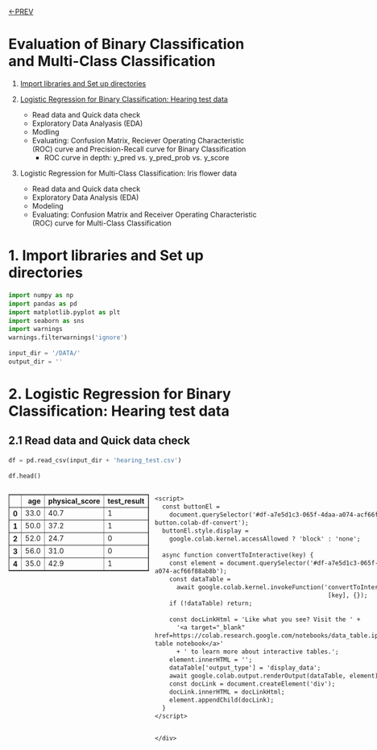 [<-PREV](../project.md)

# Evaluation of Binary Classification and Multi-Class Classification

1. [Import libraries and Set up directories](#1.-import-libraries-and-set-up-directories)
2. [Logistic Regression for Binary Classification: Hearing test data](#2.-logistic-regression-for-binary-classification:-hearing-test-data)
    *   Read data and Quick data check
    *   Exploratory Data Analyasis (EDA)
    *   Modling
    *   Evaluating: Confusion Matrix, Reciever Operating Characteristic (ROC) curve and Precision-Recall curve for Binary Classification
        -  ROC curve in depth: y_pred vs. y_pred_prob vs. y_score

3. Logistic Regression for Multi-Class Classification: Iris flower data
    *   Read data and Quick data check
    *   Exploratory Data Analysis (EDA)
    *   Modeling
    *   Evaluating: Confusion Matrix and Receiver Operating Characteristic (ROC) curve for Multi-Class Classification



# 1. Import libraries and Set up directories


```python
import numpy as np
import pandas as pd
import matplotlib.pyplot as plt
import seaborn as sns
import warnings
warnings.filterwarnings('ignore')
```


```python
input_dir = '/DATA/'
output_dir = ''
```

# 2. Logistic Regression for Binary Classification: Hearing test data

## 2.1 Read data and Quick data check


```python
df = pd.read_csv(input_dir + 'hearing_test.csv')
```


```python
df.head()
```





  <div id="df-a7e5d1c3-065f-4daa-a074-acf66f88ab8b" class="colab-df-container">
    <div>
<style scoped>
    .dataframe tbody tr th:only-of-type {
        vertical-align: middle;
    }

    .dataframe tbody tr th {
        vertical-align: top;
    }

    .dataframe thead th {
        text-align: right;
    }
</style>
<table border="1" class="dataframe">
  <thead>
    <tr style="text-align: right;">
      <th></th>
      <th>age</th>
      <th>physical_score</th>
      <th>test_result</th>
    </tr>
  </thead>
  <tbody>
    <tr>
      <th>0</th>
      <td>33.0</td>
      <td>40.7</td>
      <td>1</td>
    </tr>
    <tr>
      <th>1</th>
      <td>50.0</td>
      <td>37.2</td>
      <td>1</td>
    </tr>
    <tr>
      <th>2</th>
      <td>52.0</td>
      <td>24.7</td>
      <td>0</td>
    </tr>
    <tr>
      <th>3</th>
      <td>56.0</td>
      <td>31.0</td>
      <td>0</td>
    </tr>
    <tr>
      <th>4</th>
      <td>35.0</td>
      <td>42.9</td>
      <td>1</td>
    </tr>
  </tbody>
</table>
</div>
    <div class="colab-df-buttons">

  <div class="colab-df-container">
    <button class="colab-df-convert" onclick="convertToInteractive('df-a7e5d1c3-065f-4daa-a074-acf66f88ab8b')"
            title="Convert this dataframe to an interactive table."
            style="display:none;">

  <svg xmlns="http://www.w3.org/2000/svg" height="24px" viewBox="0 -960 960 960">
    <path d="M120-120v-720h720v720H120Zm60-500h600v-160H180v160Zm220 220h160v-160H400v160Zm0 220h160v-160H400v160ZM180-400h160v-160H180v160Zm440 0h160v-160H620v160ZM180-180h160v-160H180v160Zm440 0h160v-160H620v160Z"/>
  </svg>
    </button>

  <style>
    .colab-df-container {
      display:flex;
      gap: 12px;
    }

    .colab-df-convert {
      background-color: #E8F0FE;
      border: none;
      border-radius: 50%;
      cursor: pointer;
      display: none;
      fill: #1967D2;
      height: 32px;
      padding: 0 0 0 0;
      width: 32px;
    }

    .colab-df-convert:hover {
      background-color: #E2EBFA;
      box-shadow: 0px 1px 2px rgba(60, 64, 67, 0.3), 0px 1px 3px 1px rgba(60, 64, 67, 0.15);
      fill: #174EA6;
    }

    .colab-df-buttons div {
      margin-bottom: 4px;
    }

    [theme=dark] .colab-df-convert {
      background-color: #3B4455;
      fill: #D2E3FC;
    }

    [theme=dark] .colab-df-convert:hover {
      background-color: #434B5C;
      box-shadow: 0px 1px 3px 1px rgba(0, 0, 0, 0.15);
      filter: drop-shadow(0px 1px 2px rgba(0, 0, 0, 0.3));
      fill: #FFFFFF;
    }
  </style>

    <script>
      const buttonEl =
        document.querySelector('#df-a7e5d1c3-065f-4daa-a074-acf66f88ab8b button.colab-df-convert');
      buttonEl.style.display =
        google.colab.kernel.accessAllowed ? 'block' : 'none';

      async function convertToInteractive(key) {
        const element = document.querySelector('#df-a7e5d1c3-065f-4daa-a074-acf66f88ab8b');
        const dataTable =
          await google.colab.kernel.invokeFunction('convertToInteractive',
                                                    [key], {});
        if (!dataTable) return;

        const docLinkHtml = 'Like what you see? Visit the ' +
          '<a target="_blank" href=https://colab.research.google.com/notebooks/data_table.ipynb>data table notebook</a>'
          + ' to learn more about interactive tables.';
        element.innerHTML = '';
        dataTable['output_type'] = 'display_data';
        await google.colab.output.renderOutput(dataTable, element);
        const docLink = document.createElement('div');
        docLink.innerHTML = docLinkHtml;
        element.appendChild(docLink);
      }
    </script>
  </div>


<div id="df-c57d815e-1f4b-421e-bc64-0f11a40544dd">
  <button class="colab-df-quickchart" onclick="quickchart('df-c57d815e-1f4b-421e-bc64-0f11a40544dd')"
            title="Suggest charts"
            style="display:none;">

<svg xmlns="http://www.w3.org/2000/svg" height="24px"viewBox="0 0 24 24"
     width="24px">
    <g>
        <path d="M19 3H5c-1.1 0-2 .9-2 2v14c0 1.1.9 2 2 2h14c1.1 0 2-.9 2-2V5c0-1.1-.9-2-2-2zM9 17H7v-7h2v7zm4 0h-2V7h2v10zm4 0h-2v-4h2v4z"/>
    </g>
</svg>
  </button>

<style>
  .colab-df-quickchart {
      --bg-color: #E8F0FE;
      --fill-color: #1967D2;
      --hover-bg-color: #E2EBFA;
      --hover-fill-color: #174EA6;
      --disabled-fill-color: #AAA;
      --disabled-bg-color: #DDD;
  }

  [theme=dark] .colab-df-quickchart {
      --bg-color: #3B4455;
      --fill-color: #D2E3FC;
      --hover-bg-color: #434B5C;
      --hover-fill-color: #FFFFFF;
      --disabled-bg-color: #3B4455;
      --disabled-fill-color: #666;
  }

  .colab-df-quickchart {
    background-color: var(--bg-color);
    border: none;
    border-radius: 50%;
    cursor: pointer;
    display: none;
    fill: var(--fill-color);
    height: 32px;
    padding: 0;
    width: 32px;
  }

  .colab-df-quickchart:hover {
    background-color: var(--hover-bg-color);
    box-shadow: 0 1px 2px rgba(60, 64, 67, 0.3), 0 1px 3px 1px rgba(60, 64, 67, 0.15);
    fill: var(--button-hover-fill-color);
  }

  .colab-df-quickchart-complete:disabled,
  .colab-df-quickchart-complete:disabled:hover {
    background-color: var(--disabled-bg-color);
    fill: var(--disabled-fill-color);
    box-shadow: none;
  }

  .colab-df-spinner {
    border: 2px solid var(--fill-color);
    border-color: transparent;
    border-bottom-color: var(--fill-color);
    animation:
      spin 1s steps(1) infinite;
  }

  @keyframes spin {
    0% {
      border-color: transparent;
      border-bottom-color: var(--fill-color);
      border-left-color: var(--fill-color);
    }
    20% {
      border-color: transparent;
      border-left-color: var(--fill-color);
      border-top-color: var(--fill-color);
    }
    30% {
      border-color: transparent;
      border-left-color: var(--fill-color);
      border-top-color: var(--fill-color);
      border-right-color: var(--fill-color);
    }
    40% {
      border-color: transparent;
      border-right-color: var(--fill-color);
      border-top-color: var(--fill-color);
    }
    60% {
      border-color: transparent;
      border-right-color: var(--fill-color);
    }
    80% {
      border-color: transparent;
      border-right-color: var(--fill-color);
      border-bottom-color: var(--fill-color);
    }
    90% {
      border-color: transparent;
      border-bottom-color: var(--fill-color);
    }
  }
</style>

  <script>
    async function quickchart(key) {
      const quickchartButtonEl =
        document.querySelector('#' + key + ' button');
      quickchartButtonEl.disabled = true;  // To prevent multiple clicks.
      quickchartButtonEl.classList.add('colab-df-spinner');
      try {
        const charts = await google.colab.kernel.invokeFunction(
            'suggestCharts', [key], {});
      } catch (error) {
        console.error('Error during call to suggestCharts:', error);
      }
      quickchartButtonEl.classList.remove('colab-df-spinner');
      quickchartButtonEl.classList.add('colab-df-quickchart-complete');
    }
    (() => {
      let quickchartButtonEl =
        document.querySelector('#df-c57d815e-1f4b-421e-bc64-0f11a40544dd button');
      quickchartButtonEl.style.display =
        google.colab.kernel.accessAllowed ? 'block' : 'none';
    })();
  </script>
</div>

    </div>
  </div>





```python
df.info()
```

    <class 'pandas.core.frame.DataFrame'>
    RangeIndex: 5000 entries, 0 to 4999
    Data columns (total 3 columns):
     #   Column          Non-Null Count  Dtype  
    ---  ------          --------------  -----  
     0   age             5000 non-null   float64
     1   physical_score  5000 non-null   float64
     2   test_result     5000 non-null   int64  
    dtypes: float64(2), int64(1)
    memory usage: 117.3 KB



```python
df.describe()
```





  <div id="df-8b0a1a41-3c70-48ea-bb32-5d58a006bf11" class="colab-df-container">
    <div>
<style scoped>
    .dataframe tbody tr th:only-of-type {
        vertical-align: middle;
    }

    .dataframe tbody tr th {
        vertical-align: top;
    }

    .dataframe thead th {
        text-align: right;
    }
</style>
<table border="1" class="dataframe">
  <thead>
    <tr style="text-align: right;">
      <th></th>
      <th>age</th>
      <th>physical_score</th>
      <th>test_result</th>
    </tr>
  </thead>
  <tbody>
    <tr>
      <th>count</th>
      <td>5000.000000</td>
      <td>5000.000000</td>
      <td>5000.000000</td>
    </tr>
    <tr>
      <th>mean</th>
      <td>51.609000</td>
      <td>32.760260</td>
      <td>0.600000</td>
    </tr>
    <tr>
      <th>std</th>
      <td>11.287001</td>
      <td>8.169802</td>
      <td>0.489947</td>
    </tr>
    <tr>
      <th>min</th>
      <td>18.000000</td>
      <td>-0.000000</td>
      <td>0.000000</td>
    </tr>
    <tr>
      <th>25%</th>
      <td>43.000000</td>
      <td>26.700000</td>
      <td>0.000000</td>
    </tr>
    <tr>
      <th>50%</th>
      <td>51.000000</td>
      <td>35.300000</td>
      <td>1.000000</td>
    </tr>
    <tr>
      <th>75%</th>
      <td>60.000000</td>
      <td>38.900000</td>
      <td>1.000000</td>
    </tr>
    <tr>
      <th>max</th>
      <td>90.000000</td>
      <td>50.000000</td>
      <td>1.000000</td>
    </tr>
  </tbody>
</table>
</div>
    <div class="colab-df-buttons">

  <div class="colab-df-container">
    <button class="colab-df-convert" onclick="convertToInteractive('df-8b0a1a41-3c70-48ea-bb32-5d58a006bf11')"
            title="Convert this dataframe to an interactive table."
            style="display:none;">

  <svg xmlns="http://www.w3.org/2000/svg" height="24px" viewBox="0 -960 960 960">
    <path d="M120-120v-720h720v720H120Zm60-500h600v-160H180v160Zm220 220h160v-160H400v160Zm0 220h160v-160H400v160ZM180-400h160v-160H180v160Zm440 0h160v-160H620v160ZM180-180h160v-160H180v160Zm440 0h160v-160H620v160Z"/>
  </svg>
    </button>

  <style>
    .colab-df-container {
      display:flex;
      gap: 12px;
    }

    .colab-df-convert {
      background-color: #E8F0FE;
      border: none;
      border-radius: 50%;
      cursor: pointer;
      display: none;
      fill: #1967D2;
      height: 32px;
      padding: 0 0 0 0;
      width: 32px;
    }

    .colab-df-convert:hover {
      background-color: #E2EBFA;
      box-shadow: 0px 1px 2px rgba(60, 64, 67, 0.3), 0px 1px 3px 1px rgba(60, 64, 67, 0.15);
      fill: #174EA6;
    }

    .colab-df-buttons div {
      margin-bottom: 4px;
    }

    [theme=dark] .colab-df-convert {
      background-color: #3B4455;
      fill: #D2E3FC;
    }

    [theme=dark] .colab-df-convert:hover {
      background-color: #434B5C;
      box-shadow: 0px 1px 3px 1px rgba(0, 0, 0, 0.15);
      filter: drop-shadow(0px 1px 2px rgba(0, 0, 0, 0.3));
      fill: #FFFFFF;
    }
  </style>

    <script>
      const buttonEl =
        document.querySelector('#df-8b0a1a41-3c70-48ea-bb32-5d58a006bf11 button.colab-df-convert');
      buttonEl.style.display =
        google.colab.kernel.accessAllowed ? 'block' : 'none';

      async function convertToInteractive(key) {
        const element = document.querySelector('#df-8b0a1a41-3c70-48ea-bb32-5d58a006bf11');
        const dataTable =
          await google.colab.kernel.invokeFunction('convertToInteractive',
                                                    [key], {});
        if (!dataTable) return;

        const docLinkHtml = 'Like what you see? Visit the ' +
          '<a target="_blank" href=https://colab.research.google.com/notebooks/data_table.ipynb>data table notebook</a>'
          + ' to learn more about interactive tables.';
        element.innerHTML = '';
        dataTable['output_type'] = 'display_data';
        await google.colab.output.renderOutput(dataTable, element);
        const docLink = document.createElement('div');
        docLink.innerHTML = docLinkHtml;
        element.appendChild(docLink);
      }
    </script>
  </div>


<div id="df-4dda96fb-e672-42c9-aa2f-c4921f14f0db">
  <button class="colab-df-quickchart" onclick="quickchart('df-4dda96fb-e672-42c9-aa2f-c4921f14f0db')"
            title="Suggest charts"
            style="display:none;">

<svg xmlns="http://www.w3.org/2000/svg" height="24px"viewBox="0 0 24 24"
     width="24px">
    <g>
        <path d="M19 3H5c-1.1 0-2 .9-2 2v14c0 1.1.9 2 2 2h14c1.1 0 2-.9 2-2V5c0-1.1-.9-2-2-2zM9 17H7v-7h2v7zm4 0h-2V7h2v10zm4 0h-2v-4h2v4z"/>
    </g>
</svg>
  </button>

<style>
  .colab-df-quickchart {
      --bg-color: #E8F0FE;
      --fill-color: #1967D2;
      --hover-bg-color: #E2EBFA;
      --hover-fill-color: #174EA6;
      --disabled-fill-color: #AAA;
      --disabled-bg-color: #DDD;
  }

  [theme=dark] .colab-df-quickchart {
      --bg-color: #3B4455;
      --fill-color: #D2E3FC;
      --hover-bg-color: #434B5C;
      --hover-fill-color: #FFFFFF;
      --disabled-bg-color: #3B4455;
      --disabled-fill-color: #666;
  }

  .colab-df-quickchart {
    background-color: var(--bg-color);
    border: none;
    border-radius: 50%;
    cursor: pointer;
    display: none;
    fill: var(--fill-color);
    height: 32px;
    padding: 0;
    width: 32px;
  }

  .colab-df-quickchart:hover {
    background-color: var(--hover-bg-color);
    box-shadow: 0 1px 2px rgba(60, 64, 67, 0.3), 0 1px 3px 1px rgba(60, 64, 67, 0.15);
    fill: var(--button-hover-fill-color);
  }

  .colab-df-quickchart-complete:disabled,
  .colab-df-quickchart-complete:disabled:hover {
    background-color: var(--disabled-bg-color);
    fill: var(--disabled-fill-color);
    box-shadow: none;
  }

  .colab-df-spinner {
    border: 2px solid var(--fill-color);
    border-color: transparent;
    border-bottom-color: var(--fill-color);
    animation:
      spin 1s steps(1) infinite;
  }

  @keyframes spin {
    0% {
      border-color: transparent;
      border-bottom-color: var(--fill-color);
      border-left-color: var(--fill-color);
    }
    20% {
      border-color: transparent;
      border-left-color: var(--fill-color);
      border-top-color: var(--fill-color);
    }
    30% {
      border-color: transparent;
      border-left-color: var(--fill-color);
      border-top-color: var(--fill-color);
      border-right-color: var(--fill-color);
    }
    40% {
      border-color: transparent;
      border-right-color: var(--fill-color);
      border-top-color: var(--fill-color);
    }
    60% {
      border-color: transparent;
      border-right-color: var(--fill-color);
    }
    80% {
      border-color: transparent;
      border-right-color: var(--fill-color);
      border-bottom-color: var(--fill-color);
    }
    90% {
      border-color: transparent;
      border-bottom-color: var(--fill-color);
    }
  }
</style>

  <script>
    async function quickchart(key) {
      const quickchartButtonEl =
        document.querySelector('#' + key + ' button');
      quickchartButtonEl.disabled = true;  // To prevent multiple clicks.
      quickchartButtonEl.classList.add('colab-df-spinner');
      try {
        const charts = await google.colab.kernel.invokeFunction(
            'suggestCharts', [key], {});
      } catch (error) {
        console.error('Error during call to suggestCharts:', error);
      }
      quickchartButtonEl.classList.remove('colab-df-spinner');
      quickchartButtonEl.classList.add('colab-df-quickchart-complete');
    }
    (() => {
      let quickchartButtonEl =
        document.querySelector('#df-4dda96fb-e672-42c9-aa2f-c4921f14f0db button');
      quickchartButtonEl.style.display =
        google.colab.kernel.accessAllowed ? 'block' : 'none';
    })();
  </script>
</div>

    </div>
  </div>




## 2.2 Exploratory Data Analysis (EDA)


```python
df['test_result'].value_counts()
```




<div>
<style scoped>
    .dataframe tbody tr th:only-of-type {
        vertical-align: middle;
    }

    .dataframe tbody tr th {
        vertical-align: top;
    }

    .dataframe thead th {
        text-align: right;
    }
</style>
<table border="1" class="dataframe">
  <thead>
    <tr style="text-align: right;">
      <th></th>
      <th>count</th>
    </tr>
    <tr>
      <th>test_result</th>
      <th></th>
    </tr>
  </thead>
  <tbody>
    <tr>
      <th>1</th>
      <td>3000</td>
    </tr>
    <tr>
      <th>0</th>
      <td>2000</td>
    </tr>
  </tbody>
</table>
</div><br><label><b>dtype:</b> int64</label>




```python
sns.boxplot(data=df, x='test_result', y='age');
```


    
![png](images/output_12_0.png)
    



```python
sns.boxplot(data=df, x='test_result', y='physical_score');
```


    
![png](images/output_13_0.png)
    



```python
sns.scatterplot(data=df, x='age', y='physical_score', hue='test_result');
```


    
![png](images/output_14_0.png)
    



```python
sns.heatmap(df.corr(), annot=True);
```


    
![png](images/output_15_0.png)
    



```python
fig = plt.figure()
ax = fig.add_subplot(111, projection='3d')
ax.scatter(df['age'],df['physical_score'],df['test_result'],c=df['test_result']);
```


    
![png](images/output_16_0.png)
    


## 2.3 Modeling


```python
from sklearn.metrics import ConfusionMatrixDisplay, classification_report, accuracy_score

res = {}

def report_evaluation(model_name, y_test, y_pred):

    fig, axes = plt.subplots(1, 3, figsize=(12, 4))
    ConfusionMatrixDisplay.from_predictions(y_test, y_pred, colorbar=False, ax=axes[0])
    axes[0].set_title('Count')
    ConfusionMatrixDisplay.from_predictions(y_test, y_pred, normalize='true', colorbar=False, ax=axes[1])
    axes[1].set_title('Normalized over the true condition')
    ConfusionMatrixDisplay.from_predictions(y_test, y_pred, normalize='pred', colorbar=False, ax=axes[2]);
    axes[2].set_title('Normalized over the predicted condition')
    print(classification_report(y_test, y_pred))
    plt.tight_layout()

    res[model_name] = {'accuracy': accuracy_score(y_test, y_pred)}

```


```python
from sklearn.metrics import RocCurveDisplay, PrecisionRecallDisplay

def plot_binaryclass_curves(model, X_test, y_pred):

    fig, axes = plt.subplots(1, 2, figsize=(8, 4))
    RocCurveDisplay.from_estimator(model, X_test, y_pred, ax=axes[0]);
    PrecisionRecallDisplay.from_estimator(model, X_test, y_pred, ax=axes[1])
    plt.tight_layout();
```


```python
X = df.drop('test_result', axis=1)
y = df['test_result']
```


```python
from sklearn.model_selection import train_test_split
X_train, X_test, y_train, y_test = train_test_split(X, y, test_size=0.1, random_state=101)

from sklearn.preprocessing import StandardScaler
scaler = StandardScaler()
scaler.fit(X_train)
scaled_X_train = scaler.transform(X_train)
scaled_X_test = scaler.transform(X_test)
```


```python
from sklearn.linear_model import LogisticRegressionCV
model = LogisticRegressionCV(Cs=10, penalty='l2', solver='saga')
model.fit(scaled_X_train,y_train)

y_pred = model.predict(scaled_X_test)
y_pred_prob = model.predict_proba(scaled_X_test)
```


```python
model.coef_
```




    array([[-0.96352689,  3.35445967]])




```python
model.Cs
```




    10




```python
X_train.iloc[0]
```




<div>
<style scoped>
    .dataframe tbody tr th:only-of-type {
        vertical-align: middle;
    }

    .dataframe tbody tr th {
        vertical-align: top;
    }

    .dataframe thead th {
        text-align: right;
    }
</style>
<table border="1" class="dataframe">
  <thead>
    <tr style="text-align: right;">
      <th></th>
      <th>141</th>
    </tr>
  </thead>
  <tbody>
    <tr>
      <th>age</th>
      <td>32.0</td>
    </tr>
    <tr>
      <th>physical_score</th>
      <td>43.0</td>
    </tr>
  </tbody>
</table>
</div><br><label><b>dtype:</b> float64</label>




```python
scaled_X_train[0]
```




    array([-1.75380782,  1.25931551])




```python
y_train.iloc[0]
```




    np.int64(1)




```python
model.predict_proba(scaled_X_train[0].reshape(1, -1))
```




    array([[0.00163818, 0.99836182]])




```python
model.predict(scaled_X_train[0].reshape(1, -1))
```




    array([1])



## 2.4 Evaluating: Confusion Matrix, Receiver Operating Characteristic (ROC) curve and Preceision-Recall curve for Binary Classification


```python
report_evaluation('Logistic Regression', y_test, y_pred)
```

                  precision    recall  f1-score   support
    
               0       0.93      0.89      0.91       193
               1       0.93      0.96      0.95       307
    
        accuracy                           0.93       500
       macro avg       0.93      0.92      0.93       500
    weighted avg       0.93      0.93      0.93       500
    



    
![png](images/output_31_1.png)
    



```python
plot_binaryclass_curves(model, scaled_X_test, y_test)
```


    
![png](images/output_32_0.png)
    


### **ROC curve in depth: y_pred vs. y_pred_prob vs. y_score**
*   y_pred = model.predict(scaled_X_test)
*   y_pred_prob = model.predict_proba(scaled_X_test)
*   y_score = model.decision_function(scaled_X_test)



```python
from sklearn.metrics import roc_curve
fpr, tpr, thresholds = roc_curve(y_test, y_pred)
print("y_pred: ", y_pred)
print("---------------------------------------------------------------------")
print("fpr: ", fpr)
print("tpr: ", tpr)
print("thresholds: ", thresholds)
plt.plot(fpr, tpr)
plt.xlabel('False Positive Rate')
plt.ylabel('True Positive Rate')
plt.title('ROC Curve using y_pred');
```

    y_pred:  [1 1 0 1 0 0 1 1 0 1 1 1 1 0 1 1 0 1 1 0 0 1 0 1 1 0 1 1 0 1 1 1 1 1 1 0 1
     1 0 1 1 1 1 0 0 1 1 1 1 1 1 0 0 0 1 0 1 1 1 1 1 0 1 0 1 1 0 1 1 1 1 1 1 0
     1 1 1 0 0 1 1 1 1 1 0 0 1 0 0 1 1 1 0 1 0 0 0 1 1 1 1 0 0 0 1 0 1 0 0 1 1
     0 0 1 0 0 0 1 1 0 1 0 0 1 1 0 1 0 1 0 1 1 1 1 0 1 1 0 0 0 0 1 0 1 1 1 0 0
     0 0 1 1 0 1 1 1 0 1 0 1 1 0 1 0 1 0 1 1 0 0 1 1 0 1 1 1 1 1 0 1 0 0 1 1 1
     0 1 1 0 1 1 0 0 0 1 1 1 1 0 1 1 0 1 0 1 1 1 0 1 0 1 1 0 1 0 1 1 0 0 0 1 1
     0 1 1 0 0 0 1 0 0 1 0 0 1 1 1 1 1 0 1 1 1 0 0 1 0 1 1 1 0 1 1 0 1 0 1 1 1
     1 1 0 0 1 1 0 1 1 0 0 1 0 1 1 1 1 0 1 1 1 1 1 1 1 0 1 1 0 0 0 0 0 1 1 1 0
     1 0 1 1 1 1 1 1 0 0 1 1 1 1 1 1 0 1 1 1 1 1 0 0 0 1 0 1 1 1 0 1 1 1 0 0 0
     1 0 1 1 1 1 1 0 0 1 1 1 1 1 0 1 1 0 0 1 1 1 0 1 1 0 1 0 1 0 1 1 1 1 0 1 1
     1 0 0 1 1 0 1 1 1 0 1 1 1 1 0 1 1 1 1 0 1 1 1 1 1 1 0 0 1 1 1 0 0 0 1 1 0
     1 0 0 1 1 0 1 1 1 1 1 0 1 1 1 0 1 1 0 0 1 0 0 0 0 1 1 1 1 1 1 0 0 1 0 1 1
     1 1 1 0 1 0 1 0 0 1 1 1 0 0 1 1 0 1 1 1 1 1 1 1 0 1 0 1 1 1 1 1 1 0 1 0 1
     1 0 0 1 0 1 1 0 1 0 0 1 1 1 1 1 0 0 0]
    ---------------------------------------------------------------------
    fpr:  [0.         0.10880829 1.        ]
    tpr:  [0.         0.95765472 1.        ]
    thresholds:  [inf  1.  0.]



    
![png](images/output_34_1.png)
    



```python
fpr, tpr, thresholds = roc_curve(y_test, y_pred_prob[:, 1])
print("y_pred_prob: ", y_pred_prob)
print("---------------------------------------------------------------------")
print("fpr: ", fpr)
print("tpr: ", tpr)
print("thresholds: ", thresholds)
plt.plot(fpr, tpr)
plt.xlabel('False Positive Rate')
plt.ylabel('True Positive Rate')
plt.title('ROC Curve using y_pred_prob');
```

    y_pred_prob:  [[2.47922017e-02 9.75207798e-01]
     [2.85166811e-02 9.71483319e-01]
     [9.87518098e-01 1.24819019e-02]
     [2.15353778e-03 9.97846462e-01]
     [9.72740911e-01 2.72590886e-02]
     [9.87894644e-01 1.21053564e-02]
     [7.61468420e-02 9.23853158e-01]
     [1.79611229e-02 9.82038877e-01]
     [9.96600711e-01 3.39928881e-03]
     [3.50346004e-02 9.64965400e-01]
     [8.63633662e-02 9.13636634e-01]
     [1.04910823e-02 9.89508918e-01]
     [7.56985228e-03 9.92430148e-01]
     [9.25707663e-01 7.42923365e-02]
     [1.36942875e-04 9.99863057e-01]
     [6.68388825e-02 9.33161118e-01]
     [9.88088637e-01 1.19113630e-02]
     [3.05375721e-03 9.96946243e-01]
     [6.42747617e-04 9.99357252e-01]
     [9.96008216e-01 3.99178424e-03]
     [8.76817020e-01 1.23182980e-01]
     [1.34524081e-01 8.65475919e-01]
     [5.48849598e-01 4.51150402e-01]
     [3.66915477e-02 9.63308452e-01]
     [4.07699245e-01 5.92300755e-01]
     [5.36114910e-01 4.63885090e-01]
     [4.05183256e-02 9.59481674e-01]
     [2.08877130e-02 9.79112287e-01]
     [9.07356597e-01 9.26434029e-02]
     [3.37496385e-04 9.99662504e-01]
     [4.75794506e-02 9.52420549e-01]
     [2.38706909e-03 9.97612931e-01]
     [1.90779505e-02 9.80922049e-01]
     [6.74152895e-03 9.93258471e-01]
     [4.57485017e-02 9.54251498e-01]
     [9.66170347e-01 3.38296527e-02]
     [6.79017138e-02 9.32098286e-01]
     [2.95821511e-02 9.70417849e-01]
     [9.86729981e-01 1.32700185e-02]
     [4.80415012e-02 9.51958499e-01]
     [6.69637175e-03 9.93303628e-01]
     [3.90527395e-01 6.09472605e-01]
     [3.73490512e-01 6.26509488e-01]
     [5.74249887e-01 4.25750113e-01]
     [9.99617792e-01 3.82208454e-04]
     [6.57568358e-02 9.34243164e-01]
     [6.72621490e-02 9.32737851e-01]
     [1.74222002e-02 9.82577800e-01]
     [5.81934581e-02 9.41806542e-01]
     [1.41841964e-01 8.58158036e-01]
     [1.84268583e-01 8.15731417e-01]
     [6.12324958e-01 3.87675042e-01]
     [5.71076275e-01 4.28923725e-01]
     [8.64506719e-01 1.35493281e-01]
     [5.18307957e-03 9.94816920e-01]
     [7.90555029e-01 2.09444971e-01]
     [3.99738164e-02 9.60026184e-01]
     [4.54020760e-03 9.95459792e-01]
     [2.13183727e-03 9.97868163e-01]
     [1.92720153e-01 8.07279847e-01]
     [3.07427192e-01 6.92572808e-01]
     [8.05985355e-01 1.94014645e-01]
     [8.13399819e-02 9.18660018e-01]
     [9.97618674e-01 2.38132602e-03]
     [2.47039705e-03 9.97529603e-01]
     [6.01075039e-02 9.39892496e-01]
     [9.95596054e-01 4.40394596e-03]
     [3.63344915e-02 9.63665508e-01]
     [1.35710154e-01 8.64289846e-01]
     [4.57485017e-02 9.54251498e-01]
     [5.51291587e-03 9.94487084e-01]
     [3.10912639e-02 9.68908736e-01]
     [3.48065672e-02 9.65193433e-01]
     [9.85454916e-01 1.45450836e-02]
     [1.16506305e-02 9.88349370e-01]
     [1.66204204e-02 9.83379580e-01]
     [1.73665847e-01 8.26334153e-01]
     [9.95756252e-01 4.24374811e-03]
     [9.61394210e-01 3.86057900e-02]
     [1.71920446e-02 9.82807955e-01]
     [1.52428674e-03 9.98475713e-01]
     [1.33387192e-02 9.86661281e-01]
     [1.18291869e-01 8.81708131e-01]
     [4.62662689e-01 5.37337311e-01]
     [9.83746768e-01 1.62532318e-02]
     [9.85559618e-01 1.44403821e-02]
     [1.75698174e-01 8.24301826e-01]
     [8.13456061e-01 1.86543939e-01]
     [9.90603004e-01 9.39699571e-03]
     [4.28272140e-03 9.95717279e-01]
     [3.78385195e-01 6.21614805e-01]
     [3.21402472e-03 9.96785975e-01]
     [9.99955188e-01 4.48117833e-05]
     [9.56738445e-04 9.99043262e-01]
     [8.37624483e-01 1.62375517e-01]
     [5.87564759e-01 4.12435241e-01]
     [9.56680972e-01 4.33190281e-02]
     [3.86662640e-03 9.96133374e-01]
     [9.25146226e-02 9.07485377e-01]
     [1.09640918e-01 8.90359082e-01]
     [3.28156227e-03 9.96718438e-01]
     [8.92177652e-01 1.07822348e-01]
     [9.97124982e-01 2.87501827e-03]
     [9.73796999e-01 2.62030006e-02]
     [1.88457995e-01 8.11542005e-01]
     [9.51107698e-01 4.88923018e-02]
     [3.95861320e-02 9.60413868e-01]
     [9.99571942e-01 4.28057788e-04]
     [9.94573830e-01 5.42617042e-03]
     [2.16745011e-02 9.78325499e-01]
     [1.52676210e-02 9.84732379e-01]
     [9.99857728e-01 1.42272201e-04]
     [9.73811395e-01 2.61886047e-02]
     [3.54565198e-01 6.45434802e-01]
     [9.43940869e-01 5.60591313e-02]
     [8.38007509e-01 1.61992491e-01]
     [9.98509894e-01 1.49010588e-03]
     [4.48956607e-01 5.51043393e-01]
     [1.57997453e-01 8.42002547e-01]
     [9.85111534e-01 1.48884655e-02]
     [1.60140932e-02 9.83985907e-01]
     [9.99860979e-01 1.39021342e-04]
     [9.97972618e-01 2.02738228e-03]
     [2.84639022e-01 7.15360978e-01]
     [1.83836466e-02 9.81616353e-01]
     [7.32959127e-01 2.67040873e-01]
     [2.45377876e-03 9.97546221e-01]
     [9.96023880e-01 3.97612022e-03]
     [1.54872359e-01 8.45127641e-01]
     [7.55800602e-01 2.44199398e-01]
     [1.21619070e-03 9.98783809e-01]
     [1.91782435e-03 9.98082176e-01]
     [4.81964627e-02 9.51803537e-01]
     [3.05270430e-01 6.94729570e-01]
     [9.11626172e-01 8.83738279e-02]
     [2.32760853e-01 7.67239147e-01]
     [1.77850364e-03 9.98221496e-01]
     [6.07360884e-01 3.92639116e-01]
     [7.70573642e-01 2.29426358e-01]
     [9.91048846e-01 8.95115426e-03]
     [9.99597676e-01 4.02324128e-04]
     [4.78870129e-02 9.52112987e-01]
     [7.45458002e-01 2.54541998e-01]
     [1.24699682e-02 9.87530032e-01]
     [1.51914634e-03 9.98480854e-01]
     [1.88975970e-01 8.11024030e-01]
     [9.92823276e-01 7.17672403e-03]
     [9.34356738e-01 6.56432622e-02]
     [9.99891399e-01 1.08601255e-04]
     [5.02768635e-01 4.97231365e-01]
     [4.72769563e-01 5.27230437e-01]
     [1.24116675e-01 8.75883325e-01]
     [9.75334015e-01 2.46659849e-02]
     [3.54060243e-04 9.99645940e-01]
     [1.74720363e-01 8.25279637e-01]
     [4.78870129e-02 9.52112987e-01]
     [5.31905528e-01 4.68094472e-01]
     [5.43615927e-02 9.45638407e-01]
     [9.99354451e-01 6.45549010e-04]
     [5.56215755e-02 9.44378425e-01]
     [2.98749097e-02 9.70125090e-01]
     [9.93676536e-01 6.32346364e-03]
     [9.47224855e-03 9.90527751e-01]
     [8.07479827e-01 1.92520173e-01]
     [4.40462941e-01 5.59537059e-01]
     [9.77012082e-01 2.29879176e-02]
     [1.43151097e-01 8.56848903e-01]
     [7.67219796e-03 9.92327802e-01]
     [5.62492319e-01 4.37507681e-01]
     [9.97723470e-01 2.27653039e-03]
     [1.88263409e-02 9.81173659e-01]
     [4.42701630e-02 9.55729837e-01]
     [9.74168518e-01 2.58314822e-02]
     [4.72483552e-02 9.52751645e-01]
     [1.63371213e-02 9.83662879e-01]
     [6.31059907e-02 9.36894009e-01]
     [2.64585756e-03 9.97354142e-01]
     [3.21443138e-02 9.67855686e-01]
     [9.53414261e-01 4.65857389e-02]
     [4.86560715e-01 5.13439285e-01]
     [6.40422856e-01 3.59577144e-01]
     [9.90486833e-01 9.51316668e-03]
     [1.18074925e-02 9.88192507e-01]
     [1.22156426e-02 9.87784357e-01]
     [2.63546107e-03 9.97364539e-01]
     [9.81527428e-01 1.84725719e-02]
     [4.02845293e-03 9.95971547e-01]
     [1.65652154e-02 9.83434785e-01]
     [5.91794204e-01 4.08205796e-01]
     [1.46691077e-02 9.85330892e-01]
     [1.94304135e-01 8.05695865e-01]
     [9.99863925e-01 1.36074518e-04]
     [7.91114658e-01 2.08885342e-01]
     [6.60798717e-01 3.39201283e-01]
     [1.58072543e-01 8.41927457e-01]
     [3.69670898e-03 9.96303291e-01]
     [1.12778270e-03 9.98872217e-01]
     [2.41951350e-03 9.97580487e-01]
     [6.32464412e-01 3.67535588e-01]
     [9.89946377e-03 9.90100536e-01]
     [1.48702343e-01 8.51297657e-01]
     [9.84129935e-01 1.58700645e-02]
     [2.50473945e-04 9.99749526e-01]
     [9.99246677e-01 7.53322703e-04]
     [1.26714215e-01 8.73285785e-01]
     [1.88975970e-01 8.11024030e-01]
     [2.82368450e-02 9.71763155e-01]
     [9.99594945e-01 4.05054522e-04]
     [8.21441623e-02 9.17855838e-01]
     [9.89850311e-01 1.01496887e-02]
     [6.81540745e-04 9.99318459e-01]
     [2.21946502e-02 9.77805350e-01]
     [8.40366468e-01 1.59633532e-01]
     [4.11927095e-01 5.88072905e-01]
     [5.58185932e-01 4.41814068e-01]
     [3.98744345e-01 6.01255655e-01]
     [1.26340313e-01 8.73659687e-01]
     [9.51551506e-01 4.84484945e-02]
     [8.68098525e-01 1.31901475e-01]
     [9.99162031e-01 8.37968526e-04]
     [1.64553457e-02 9.83544654e-01]
     [1.18536413e-02 9.88146359e-01]
     [9.89386945e-01 1.06130546e-02]
     [1.64556197e-01 8.35443803e-01]
     [1.15729735e-02 9.88427027e-01]
     [9.78661089e-01 2.13389105e-02]
     [7.52559937e-01 2.47440063e-01]
     [9.86906016e-01 1.30939843e-02]
     [2.99895306e-02 9.70010469e-01]
     [9.96336951e-01 3.66304886e-03]
     [9.86551613e-01 1.34483871e-02]
     [2.50387798e-02 9.74961220e-01]
     [7.76010362e-01 2.23989638e-01]
     [8.99590827e-01 1.00409173e-01]
     [1.61449001e-04 9.99838551e-01]
     [1.93247052e-01 8.06752948e-01]
     [6.12686492e-04 9.99387314e-01]
     [3.01704754e-02 9.69829525e-01]
     [7.17086488e-02 9.28291351e-01]
     [9.36031186e-01 6.39688136e-02]
     [6.49321256e-03 9.93506787e-01]
     [6.96714473e-02 9.30328553e-01]
     [1.41801592e-02 9.85819841e-01]
     [5.22488928e-01 4.77511072e-01]
     [9.98392223e-01 1.60777667e-03]
     [3.04553397e-01 6.95446603e-01]
     [9.96868507e-01 3.13149315e-03]
     [1.38451764e-02 9.86154824e-01]
     [3.78709344e-03 9.96212907e-01]
     [1.51241796e-02 9.84875820e-01]
     [9.99961451e-01 3.85487815e-05]
     [5.43615927e-02 9.45638407e-01]
     [2.55391244e-02 9.74460876e-01]
     [9.45034716e-01 5.49652836e-02]
     [5.06238870e-03 9.94937611e-01]
     [9.95727563e-01 4.27243711e-03]
     [2.77539807e-03 9.97224602e-01]
     [2.73522221e-01 7.26477779e-01]
     [1.75208731e-01 8.24791269e-01]
     [2.51215023e-02 9.74878498e-01]
     [5.68557913e-03 9.94314421e-01]
     [8.37086867e-01 1.62913133e-01]
     [9.99238569e-01 7.61430917e-04]
     [1.53988798e-01 8.46011202e-01]
     [1.53270837e-02 9.84672916e-01]
     [9.96359517e-01 3.64048329e-03]
     [2.49563227e-02 9.75043677e-01]
     [3.28328873e-01 6.71671127e-01]
     [9.89638547e-01 1.03614531e-02]
     [9.93840896e-01 6.15910448e-03]
     [3.70519778e-02 9.62948022e-01]
     [9.88721775e-01 1.12782246e-02]
     [9.02209171e-02 9.09779083e-01]
     [1.25116991e-02 9.87488301e-01]
     [6.89801964e-02 9.31019804e-01]
     [6.65930910e-02 9.33406909e-01]
     [9.23027232e-01 7.69727679e-02]
     [2.01957353e-02 9.79804265e-01]
     [6.14972813e-03 9.93850272e-01]
     [2.41328804e-02 9.75867120e-01]
     [1.23869184e-02 9.87613082e-01]
     [3.11933426e-02 9.68806657e-01]
     [5.80083132e-02 9.41991687e-01]
     [1.30306073e-02 9.86969393e-01]
     [9.96857928e-01 3.14207215e-03]
     [3.75207445e-01 6.24792555e-01]
     [2.52877468e-02 9.74712253e-01]
     [9.93202670e-01 6.79732990e-03]
     [9.99463396e-01 5.36604389e-04]
     [9.99704590e-01 2.95409989e-04]
     [9.43761574e-01 5.62384264e-02]
     [7.15048737e-01 2.84951263e-01]
     [8.70098728e-03 9.91299013e-01]
     [1.51402324e-03 9.98485977e-01]
     [1.64556197e-01 8.35443803e-01]
     [5.64988462e-01 4.35011538e-01]
     [2.93096984e-03 9.97069030e-01]
     [9.95047958e-01 4.95204213e-03]
     [7.04646001e-03 9.92953540e-01]
     [4.64850748e-03 9.95351493e-01]
     [1.43983057e-01 8.56016943e-01]
     [1.26714215e-01 8.73285785e-01]
     [4.98539693e-01 5.01460307e-01]
     [1.45659040e-01 8.54340960e-01]
     [9.18545397e-01 8.14546032e-02]
     [9.99617576e-01 3.82424125e-04]
     [3.16260102e-01 6.83739898e-01]
     [2.86095933e-03 9.97139041e-01]
     [1.02081025e-02 9.89791898e-01]
     [1.25116991e-02 9.87488301e-01]
     [2.33359575e-02 9.76664043e-01]
     [1.98576317e-01 8.01423683e-01]
     [9.99452089e-01 5.47911191e-04]
     [5.80149408e-03 9.94198506e-01]
     [2.75656309e-01 7.24343691e-01]
     [1.22565329e-02 9.87743467e-01]
     [1.25967354e-01 8.74032646e-01]
     [2.16028777e-02 9.78397122e-01]
     [6.87662620e-01 3.12337380e-01]
     [9.99892495e-01 1.07504695e-04]
     [9.99400727e-01 5.99273140e-04]
     [9.42811785e-02 9.05718822e-01]
     [9.97666414e-01 2.33358628e-03]
     [3.61563776e-01 6.38436224e-01]
     [3.72831151e-01 6.27168849e-01]
     [9.36570534e-02 9.06342947e-01]
     [7.06003267e-01 2.93996733e-01]
     [1.76553815e-02 9.82344618e-01]
     [3.03152053e-03 9.96968479e-01]
     [1.53988798e-01 8.46011202e-01]
     [9.41350010e-01 5.86499895e-02]
     [9.65349950e-01 3.46500495e-02]
     [9.92186061e-01 7.81393862e-03]
     [7.68639255e-02 9.23136075e-01]
     [9.97459546e-01 2.54045375e-03]
     [5.87522244e-02 9.41247776e-01]
     [4.12746891e-01 5.87253109e-01]
     [2.77611309e-02 9.72238869e-01]
     [1.85799089e-01 8.14200911e-01]
     [6.65930910e-02 9.33406909e-01]
     [9.99886836e-01 1.13164316e-04]
     [9.98871126e-01 1.12887439e-03]
     [2.41328804e-02 9.75867120e-01]
     [2.54893239e-01 7.45106761e-01]
     [8.81849020e-03 9.91181510e-01]
     [1.39378654e-02 9.86062135e-01]
     [4.10477153e-02 9.58952285e-01]
     [9.92648433e-01 7.35156696e-03]
     [5.22101564e-03 9.94778984e-01]
     [4.53074550e-02 9.54692545e-01]
     [6.71332978e-01 3.28667022e-01]
     [9.80638059e-01 1.93619414e-02]
     [1.06361663e-03 9.98936383e-01]
     [3.62162175e-02 9.63783782e-01]
     [1.24283748e-02 9.87571625e-01]
     [9.99975899e-01 2.41005747e-05]
     [2.87062703e-03 9.97129373e-01]
     [4.27858092e-01 5.72141908e-01]
     [9.99860114e-01 1.39886114e-04]
     [7.56722018e-02 9.24327798e-01]
     [9.99073641e-01 9.26358779e-04]
     [3.64531372e-02 9.63546863e-01]
     [8.72678088e-01 1.27321912e-01]
     [2.94498155e-01 7.05501845e-01]
     [7.27166244e-04 9.99272834e-01]
     [5.86361828e-03 9.94136382e-01]
     [4.09689590e-03 9.95903104e-01]
     [7.00235899e-01 2.99764101e-01]
     [5.49149913e-02 9.45085009e-01]
     [9.66461398e-03 9.90335386e-01]
     [2.81207197e-01 7.18792803e-01]
     [9.82259152e-01 1.77408477e-02]
     [9.96260013e-01 3.73998652e-03]
     [2.80409977e-01 7.19590023e-01]
     [7.09987280e-02 9.29001272e-01]
     [9.83961733e-01 1.60382668e-02]
     [1.60674915e-02 9.83932508e-01]
     [1.47180883e-02 9.85281912e-01]
     [2.47154718e-01 7.52845282e-01]
     [9.99882081e-01 1.17919079e-04]
     [4.93324233e-01 5.06675767e-01]
     [1.07870038e-03 9.98921300e-01]
     [4.51468828e-01 5.48531172e-01]
     [3.75582439e-02 9.62441756e-01]
     [9.99842176e-01 1.57823812e-04]
     [2.10265442e-02 9.78973456e-01]
     [2.67513741e-01 7.32486259e-01]
     [1.97979478e-02 9.80202052e-01]
     [5.04433547e-02 9.49556645e-01]
     [9.83308303e-01 1.66916967e-02]
     [4.75794506e-02 9.52420549e-01]
     [3.40011257e-02 9.65998874e-01]
     [1.51290369e-01 8.48709631e-01]
     [1.26723198e-03 9.98732768e-01]
     [3.22497349e-02 9.67750265e-01]
     [1.02168776e-01 8.97831224e-01]
     [9.11307628e-01 8.86923720e-02]
     [9.03248244e-01 9.67517562e-02]
     [3.38457789e-03 9.96615422e-01]
     [1.88784810e-02 9.81121519e-01]
     [5.55013699e-03 9.94449863e-01]
     [7.90555029e-01 2.09444971e-01]
     [9.69982279e-01 3.00177207e-02]
     [9.79287783e-01 2.07122172e-02]
     [6.36261149e-04 9.99363739e-01]
     [4.66428860e-02 9.53357114e-01]
     [9.30884990e-01 6.91150097e-02]
     [7.46920499e-02 9.25307950e-01]
     [9.28189241e-01 7.18107590e-02]
     [9.99907884e-01 9.21160783e-05]
     [1.73067465e-02 9.82693253e-01]
     [1.24699682e-02 9.87530032e-01]
     [8.77606615e-01 1.22393385e-01]
     [3.41389032e-01 6.58610968e-01]
     [6.98910555e-02 9.30108944e-01]
     [2.28558392e-01 7.71441608e-01]
     [3.84237393e-02 9.61576261e-01]
     [2.42927455e-02 9.75707254e-01]
     [9.12979527e-01 8.70204730e-02]
     [5.87522244e-02 9.41247776e-01]
     [1.19710624e-01 8.80289376e-01]
     [4.80415012e-02 9.51958499e-01]
     [9.97315598e-01 2.68440183e-03]
     [1.44819034e-01 8.55180966e-01]
     [4.29092165e-04 9.99570908e-01]
     [9.99505502e-01 4.94497752e-04]
     [9.99696145e-01 3.03854765e-04]
     [3.07869639e-02 9.69213036e-01]
     [9.99837298e-01 1.62702443e-04]
     [9.99045567e-01 9.54433329e-04]
     [5.15732558e-01 4.84267442e-01]
     [9.94305748e-01 5.69425186e-03]
     [2.83950642e-01 7.16049358e-01]
     [1.46926621e-01 8.53073379e-01]
     [3.59835299e-03 9.96401647e-01]
     [3.81745195e-02 9.61825480e-01]
     [7.66242125e-02 9.23375788e-01]
     [1.26723198e-03 9.98732768e-01]
     [9.98085714e-01 1.91428601e-03]
     [6.66838611e-01 3.33161389e-01]
     [1.84685315e-03 9.98153147e-01]
     [9.94212416e-01 5.78758389e-03]
     [2.93678650e-01 7.06321350e-01]
     [6.27504621e-03 9.93724954e-01]
     [4.13851627e-03 9.95861484e-01]
     [3.19344703e-02 9.68065530e-01]
     [1.92632369e-01 8.07367631e-01]
     [9.99857165e-01 1.42834852e-04]
     [4.22539817e-03 9.95774602e-01]
     [9.96386010e-01 3.61398970e-03]
     [3.22497349e-02 9.67750265e-01]
     [8.81253489e-01 1.18746511e-01]
     [6.92966610e-01 3.07033390e-01]
     [4.58631084e-03 9.95413689e-01]
     [1.67313734e-02 9.83268627e-01]
     [2.47784762e-01 7.52215238e-01]
     [9.97432252e-01 2.56774791e-03]
     [9.97560372e-01 2.43962815e-03]
     [8.24168261e-03 9.91758317e-01]
     [1.96670656e-02 9.80332934e-01]
     [9.98847353e-01 1.15264653e-03]
     [4.31167272e-03 9.95688327e-01]
     [2.62358321e-02 9.73764168e-01]
     [4.72769563e-01 5.27230437e-01]
     [3.79268525e-02 9.62073148e-01]
     [9.99944057e-03 9.90000559e-01]
     [1.35707409e-02 9.86429259e-01]
     [1.37072814e-02 9.86292719e-01]
     [9.78649301e-01 2.13506990e-02]
     [7.02282799e-03 9.92977172e-01]
     [7.18482845e-01 2.81517155e-01]
     [1.35710154e-01 8.64289846e-01]
     [1.24283748e-02 9.87571625e-01]
     [2.04088333e-02 9.79591167e-01]
     [1.17178986e-01 8.82821014e-01]
     [7.46467932e-03 9.92535321e-01]
     [4.49204139e-03 9.95507959e-01]
     [9.68226923e-01 3.17730770e-02]
     [8.42836855e-04 9.99157163e-01]
     [9.51733167e-01 4.82668333e-02]
     [1.18291869e-01 8.81708131e-01]
     [9.16003204e-03 9.90839968e-01]
     [7.16425401e-01 2.83574599e-01]
     [8.36239312e-01 1.63760688e-01]
     [2.03413054e-02 9.79658695e-01]
     [9.99731585e-01 2.68414787e-04]
     [2.88939861e-02 9.71106014e-01]
     [2.22681910e-02 9.77731809e-01]
     [9.98195565e-01 1.80443535e-03]
     [1.81739461e-01 8.18260539e-01]
     [9.34356738e-01 6.56432622e-02]
     [7.72363049e-01 2.27636951e-01]
     [5.45357723e-02 9.45464228e-01]
     [2.00501131e-03 9.97994989e-01]
     [7.93855143e-03 9.92061449e-01]
     [4.60448006e-02 9.53955199e-01]
     [1.94215804e-01 8.05784196e-01]
     [9.77857690e-01 2.21423097e-02]
     [9.93802815e-01 6.19718464e-03]
     [9.23546450e-01 7.64535497e-02]]
    ---------------------------------------------------------------------
    fpr:  [0.         0.         0.         0.00518135 0.00518135 0.01036269
     0.01036269 0.01036269 0.01036269 0.01554404 0.01554404 0.02072539
     0.02072539 0.02590674 0.02590674 0.02590674 0.02590674 0.03108808
     0.03108808 0.03108808 0.03108808 0.03108808 0.03108808 0.03626943
     0.03626943 0.03626943 0.03626943 0.03626943 0.03626943 0.03626943
     0.03626943 0.04145078 0.04145078 0.04145078 0.04145078 0.04663212
     0.04663212 0.05181347 0.05181347 0.05181347 0.05181347 0.05181347
     0.05181347 0.05181347 0.05699482 0.05699482 0.05699482 0.05699482
     0.05699482 0.05699482 0.05699482 0.05699482 0.06217617 0.06217617
     0.06735751 0.06735751 0.07253886 0.07253886 0.09326425 0.09326425
     0.10362694 0.10362694 0.10880829 0.10880829 0.10880829 0.11917098
     0.11917098 0.12435233 0.12435233 0.12953368 0.12953368 0.13471503
     0.13471503 0.14507772 0.14507772 0.16062176 0.16062176 0.22279793
     0.22279793 0.23316062 0.37305699 0.37305699 0.38341969 1.        ]
    tpr:  [0.         0.00325733 0.05537459 0.05863192 0.16938111 0.16938111
     0.29641694 0.31596091 0.36156352 0.36156352 0.41042345 0.41042345
     0.42019544 0.42019544 0.43648208 0.44299674 0.46905537 0.46905537
     0.50814332 0.51465798 0.5732899  0.57980456 0.58306189 0.58306189
     0.58631922 0.60586319 0.61237785 0.61889251 0.63517915 0.64169381
     0.64495114 0.64495114 0.64820847 0.65472313 0.66123779 0.66123779
     0.68403909 0.68403909 0.72312704 0.72964169 0.74267101 0.74918567
     0.752443   0.75895765 0.75895765 0.78175896 0.78827362 0.7980456
     0.80456026 0.83061889 0.83713355 0.84039088 0.84039088 0.88925081
     0.88925081 0.90228013 0.90228013 0.90879479 0.90879479 0.9218241
     0.9218241  0.94136808 0.94136808 0.94788274 0.95765472 0.95765472
     0.96091205 0.96091205 0.96742671 0.96742671 0.97394137 0.97394137
     0.98371336 0.98371336 0.98697068 0.98697068 0.99348534 0.99348534
     0.99674267 0.99674267 0.99674267 1.         1.         1.        ]
    thresholds:  [           inf 9.99863057e-01 9.98783809e-01 9.98732768e-01
     9.95688327e-01 9.95507959e-01 9.87613082e-01 9.87488301e-01
     9.83932508e-01 9.83662879e-01 9.80202052e-01 9.79804265e-01
     9.79112287e-01 9.78973456e-01 9.76664043e-01 9.75867120e-01
     9.73764168e-01 9.72238869e-01 9.67855686e-01 9.67750265e-01
     9.54692545e-01 9.54251498e-01 9.53955199e-01 9.53357114e-01
     9.52751645e-01 9.51958499e-01 9.49556645e-01 9.45638407e-01
     9.41806542e-01 9.41247776e-01 9.39892496e-01 9.36894009e-01
     9.34243164e-01 9.33406909e-01 9.32737851e-01 9.32098286e-01
     9.24327798e-01 9.23853158e-01 8.82821014e-01 8.81708131e-01
     8.73659687e-01 8.73285785e-01 8.65475919e-01 8.64289846e-01
     8.58158036e-01 8.48709631e-01 8.46011202e-01 8.41927457e-01
     8.35443803e-01 8.11542005e-01 8.11024030e-01 8.07367631e-01
     8.07279847e-01 7.16049358e-01 7.15360978e-01 6.94729570e-01
     6.92572808e-01 6.71671127e-01 6.27168849e-01 6.09472605e-01
     5.92300755e-01 5.48531172e-01 5.37337311e-01 5.27230437e-01
     5.01460307e-01 4.84267442e-01 4.77511072e-01 4.68094472e-01
     4.51150402e-01 4.41814068e-01 4.35011538e-01 4.28923725e-01
     4.08205796e-01 3.87675042e-01 3.67535588e-01 3.33161389e-01
     3.12337380e-01 2.27636951e-01 2.23989638e-01 2.09444971e-01
     7.18107590e-02 6.91150097e-02 6.56432622e-02 2.41005747e-05]



    
![png](images/output_35_1.png)
    



```python
y_score = model.decision_function(scaled_X_test)
fpr, tpr, thresholds = roc_curve(y_test, y_score)
print("y_score: ", y_score)
print("---------------------------------------------------------------------")
print("fpr: ", fpr)
print("tpr: ", tpr)
print("thresholds: ", thresholds)
plt.plot(fpr, tpr)
plt.xlabel('False Positive Rate')
plt.ylabel('True Positive Rate')
plt.title('ROC Curve using y_score');
```

    y_score:  [ 3.67212142e+00  3.52833488e+00 -4.37091508e+00  6.13848745e+00
     -3.57473078e+00 -4.40192803e+00  2.49588953e+00  4.00142131e+00
     -5.68078396e+00  3.31575609e+00  2.35886935e+00  4.54668318e+00
      4.87598308e+00 -2.52255068e+00  8.89580973e+00  2.63629289e+00
     -4.41827959e+00  5.78832415e+00  7.34911547e+00 -5.51951720e+00
     -1.96262743e+00  1.86153633e+00 -1.96023678e-01  3.26782724e+00
      3.73484779e-01 -1.44711652e-01  3.16463886e+00  3.84748524e+00
     -2.28177779e+00  7.99361820e+00  2.99660573e+00  6.03529907e+00
      3.93995975e+00  4.99270418e+00  3.03776822e+00 -3.35200245e+00
      2.61937699e+00  3.49055557e+00 -4.30888918e+00  2.98645619e+00
      4.99947054e+00  4.45095881e-01  5.17271317e-01 -2.99212061e-01
     -7.86916213e+00  2.65377312e+00  2.62952653e+00  4.03243426e+00
      2.78402694e+00  1.80007477e+00  1.48769077e+00 -4.57095649e-01
     -2.86243675e-01 -1.85323702e+00  5.25715933e+00 -1.32827423e+00
      3.17873591e+00  5.39023200e+00  6.14863699e+00  1.43243123e+00
      8.12175083e-01 -1.42413192e+00  2.42427843e+00 -6.03771363e+00
      6.00090294e+00  2.74963081e+00 -5.42084066e+00  3.27797678e+00
      1.85138679e+00  3.03776822e+00  5.19513343e+00  3.43924355e+00
      3.32252245e+00 -4.21585034e+00  4.44067595e+00  4.08036311e+00
      1.55986621e+00 -5.45805563e+00 -3.21498227e+00  4.04596698e+00
      6.48470324e+00  4.30365577e+00  2.00870605e+00  1.49627782e-01
     -4.10307675e+00 -4.22318103e+00  1.54576915e+00 -1.47262510e+00
     -4.65792382e+00  5.44887471e+00  4.96407907e-01  5.73701212e+00
     -1.00129946e+01  6.95102332e+00 -1.64065823e+00 -3.53907266e-01
     -3.09487799e+00  5.55149876e+00  2.28331074e+00  2.09441420e+00
      5.71614871e+00 -2.11318033e+00 -5.84881709e+00 -3.61532893e+00
      1.46006100e+00 -2.96800735e+00  3.18888545e+00 -7.75582420e+00
     -5.21108071e+00  3.80970593e+00  4.16663559e+00 -8.85762614e+00
     -3.61589326e+00  5.99031958e-01 -2.82365648e+00 -1.64347708e+00
     -6.50741688e+00  2.04887320e-01  1.67320413e+00 -4.19216808e+00
      4.11814242e+00 -8.88074407e+00 -6.19898040e+00  9.21565493e-01
      3.97773906e+00 -1.00968821e+00  6.00766930e+00 -5.52346471e+00
      1.69688638e+00 -1.12979249e+00  6.71081475e+00  6.25464422e+00
      2.98307301e+00  8.22324622e-01 -2.33365415e+00  1.19278700e+00
      6.33020283e+00 -4.36232240e-01 -1.21155313e+00 -4.70698133e+00
     -7.81785010e+00  2.98983937e+00 -1.07453295e+00  4.37188370e+00
      6.48808642e+00  1.45667782e+00 -4.92970966e+00 -2.65562335e+00
     -9.12771899e+00 -1.10746532e-02  1.09029628e-01  1.95401084e+00
     -3.67735483e+00  7.94568936e+00  1.55253551e+00  2.98983937e+00
     -1.27795755e-01  2.85620237e+00 -7.34476367e+00  2.83195579e+00
      3.48040604e+00 -5.05714464e+00  4.64987156e+00 -1.43371713e+00
      2.39283447e-01 -3.74953026e+00  1.78936090e+00  4.86245036e+00
     -2.51283215e-01 -6.08282363e+00  3.95349247e+00  3.07216435e+00
     -3.62999031e+00  3.00393642e+00  4.09784334e+00  2.69775445e+00
      5.93211068e+00  3.40484742e+00 -3.01875504e+00  5.37700903e-02
     -5.77199930e-01 -4.64551977e+00  4.42714323e+00  4.39274711e+00
      5.93605820e+00 -3.97282293e+00  5.51033628e+00  4.08374629e+00
     -3.71387496e-01  4.20723375e+00  1.42228169e+00 -8.90217181e+00
     -1.33165741e+00 -6.66855596e-01  1.67263979e+00  5.59660876e+00
      6.78637337e+00  6.02176635e+00 -5.42803802e-01  4.60532590e+00
      1.74481523e+00 -4.12732334e+00  8.29190515e+00 -7.19026326e+00
      1.93032859e+00  1.45667782e+00  3.53848442e+00 -7.81108374e+00
      2.41356456e+00 -4.58011069e+00  7.29047275e+00  3.78545934e+00
     -1.66095731e+00  3.56004549e-01 -2.33802985e-01  4.10699754e-01
      1.93371177e+00 -2.97759255e+00 -1.88424997e+00 -7.08369170e+00
      4.09051265e+00  4.42319572e+00 -4.53500069e+00  1.62471095e+00
      4.44744231e+00 -3.82565321e+00 -1.11231226e+00 -4.32242190e+00
      3.47645852e+00 -5.60578968e+00 -4.29535646e+00  3.66197188e+00
     -1.24256608e+00 -2.19268646e+00  8.73115979e+00  1.42904805e+00
      7.39704431e+00  3.47025650e+00  2.56073427e+00 -2.68325312e+00
      5.03048348e+00  2.59174722e+00  4.24162988e+00 -9.00164473e-02
     -6.43129393e+00  8.25707802e-01 -5.76310894e+00  4.26587647e+00
      5.57236217e+00  4.17622080e+00 -1.01635475e+01  2.85620237e+00
      3.64167280e+00 -2.84451989e+00  5.28084159e+00 -5.45128927e+00
      5.88418184e+00  9.76825031e-01  1.54915233e+00  3.65858870e+00
      5.16412048e+00 -1.63671072e+00 -7.17954939e+00  1.70365274e+00
      4.16268808e+00 -5.61199171e+00  3.66535506e+00  7.15753059e-01
     -4.55924728e+00 -5.08364574e+00  3.25767770e+00 -4.47353913e+00
      2.31094051e+00  4.36850052e+00  2.60246109e+00  2.64024040e+00
     -2.48420704e+00  3.88188137e+00  5.08517869e+00  3.69975119e+00
      4.37865005e+00  3.43586037e+00  2.78741012e+00  4.32733803e+00
     -5.75972576e+00  5.09940625e-01  3.65182234e+00 -4.98440487e+00
     -7.52971269e+00 -8.12685092e+00 -2.82027330e+00 -9.20032543e-01
      4.73557972e+00  6.49146960e+00  1.62471095e+00 -2.61432754e-01
      5.82948663e+00 -5.30299089e+00  4.94815851e+00  5.36654974e+00
      1.78259454e+00  1.93032859e+00  5.84124443e-03  1.76906182e+00
     -2.42274548e+00 -7.86859779e+00  7.71012597e-01  5.85373322e+00
      4.57431295e+00  4.36850052e+00  3.73414732e+00  1.39521626e+00
     -7.50884928e+00  5.14382141e+00  9.66111160e-01  4.38936393e+00
      1.93709495e+00  3.81308911e+00 -7.89214391e-01 -9.13786853e+00
     -7.41919362e+00  2.26244733e+00 -6.05801271e+00  5.68583342e-01
      5.20090164e-01  2.26977802e+00 -8.76051209e-01  4.01890154e+00
      5.79565484e+00  1.70365274e+00 -2.77572763e+00 -3.32719152e+00
     -4.84400151e+00  2.48573999e+00 -5.97286888e+00  2.77387740e+00
      3.52621369e-01  3.55596465e+00  1.47754123e+00  2.64024040e+00
     -9.08655650e+00 -6.78540475e+00  3.69975119e+00  1.07268272e+00
      4.72204700e+00  4.25911011e+00  3.15110614e+00 -4.90546307e+00
      5.24982864e+00  3.04791776e+00 -7.14220109e-01 -3.92489408e+00
      6.84501608e+00  3.28135996e+00  4.37526687e+00 -1.06332508e+01
      5.85035004e+00  2.90595473e-01 -8.87454204e+00  2.50265589e+00
     -6.98332216e+00  3.27459360e+00 -1.92484812e+00  8.73636647e-01
      7.22562800e+00  5.13310754e+00  5.49342038e+00 -8.48421440e-01
      2.84548850e+00  4.62957249e+00  9.38481391e-01 -4.01398541e+00
     -5.58492627e+00  9.42428903e-01  2.57144815e+00 -4.11660947e+00
      4.11475924e+00  4.20385057e+00  1.11384521e+00 -9.04539401e+00
      2.67046541e-02  6.83091903e+00  1.94737781e-01  3.24358065e+00
     -8.75387343e+00  3.84071888e+00  1.00727365e+00  3.90218044e+00
      2.93514417e+00 -4.07601131e+00  2.99660573e+00  3.34676904e+00
      1.72451615e+00  6.66965227e+00  3.40146424e+00  2.17335600e+00
     -2.32970663e+00 -2.23384894e+00  5.68513576e+00  3.95067362e+00
      5.18836707e+00 -1.32827423e+00 -3.47548991e+00 -3.85610183e+00
      7.35926500e+00  3.01746914e+00 -2.60036381e+00  2.51675294e+00
     -2.55920132e+00 -9.29236893e+00  4.03920062e+00  4.37188370e+00
     -1.96995812e+00  6.57110342e-01  2.58836404e+00  1.21646926e+00
      3.21989840e+00  3.69298483e+00 -2.35057004e+00  2.77387740e+00
      1.99517333e+00  2.98645619e+00 -5.91760935e+00  1.77582818e+00
      7.75340964e+00 -7.61147333e+00 -8.09865682e+00  3.44939309e+00
     -8.72342481e+00 -6.95343788e+00 -6.29510112e-02 -5.16258753e+00
      9.24948673e-01  1.75891228e+00  5.62367420e+00  3.22666476e+00
      2.48912317e+00  6.66965227e+00 -6.25649445e+00 -6.93921032e-01
      6.29242353e+00 -5.14623597e+00  8.77584160e-01  5.06487961e+00
      5.48327084e+00  3.41161378e+00  1.43299557e+00 -8.85367863e+00
      5.46240743e+00 -5.61932240e+00  3.40146424e+00 -2.00435425e+00
     -8.14025313e-01  5.38008246e+00  4.07359675e+00  1.11046203e+00
     -5.96215501e+00 -6.01346704e+00  4.79027492e+00  3.90894680e+00
     -6.76454134e+00  5.44210835e+00  3.61404303e+00  1.09029628e-01
      3.23343111e+00  4.59517636e+00  4.28617554e+00  4.27602600e+00
     -3.82508888e+00  4.95154169e+00 -9.36948441e-01  1.85138679e+00
      4.37526687e+00  3.87116749e+00  2.01941992e+00  4.89008013e+00
      5.40094587e+00 -3.41684719e+00  7.07789396e+00 -2.98154006e+00
      2.00870605e+00  4.68370336e+00 -9.26798902e-01 -1.63050869e+00
      3.87455067e+00 -8.22270861e+00  3.51480216e+00  3.78207616e+00
     -6.31570150e+00  1.50460667e+00 -2.65562335e+00 -1.22170267e+00
      2.85281919e+00  6.21009855e+00  4.82805423e+00  3.03100186e+00
      1.42284603e+00 -3.78787390e+00 -5.07744371e+00 -2.49153773e+00]
    ---------------------------------------------------------------------
    fpr:  [0.         0.         0.         0.00518135 0.00518135 0.01036269
     0.01036269 0.01036269 0.01036269 0.01554404 0.01554404 0.02072539
     0.02072539 0.02590674 0.02590674 0.02590674 0.02590674 0.03108808
     0.03108808 0.03108808 0.03108808 0.03108808 0.03108808 0.03626943
     0.03626943 0.03626943 0.03626943 0.03626943 0.03626943 0.03626943
     0.03626943 0.04145078 0.04145078 0.04145078 0.04145078 0.04663212
     0.04663212 0.05181347 0.05181347 0.05181347 0.05181347 0.05181347
     0.05181347 0.05181347 0.05699482 0.05699482 0.05699482 0.05699482
     0.05699482 0.05699482 0.05699482 0.05699482 0.06217617 0.06217617
     0.06735751 0.06735751 0.07253886 0.07253886 0.09326425 0.09326425
     0.10362694 0.10362694 0.10880829 0.10880829 0.10880829 0.11917098
     0.11917098 0.12435233 0.12435233 0.12953368 0.12953368 0.13471503
     0.13471503 0.14507772 0.14507772 0.16062176 0.16062176 0.22279793
     0.22279793 0.23316062 0.37305699 0.37305699 0.38341969 1.        ]
    tpr:  [0.         0.00325733 0.05537459 0.05863192 0.16938111 0.16938111
     0.29641694 0.31596091 0.36156352 0.36156352 0.41042345 0.41042345
     0.42019544 0.42019544 0.43648208 0.44299674 0.46905537 0.46905537
     0.50814332 0.51465798 0.5732899  0.57980456 0.58306189 0.58306189
     0.58631922 0.60586319 0.61237785 0.61889251 0.63517915 0.64169381
     0.64495114 0.64495114 0.64820847 0.65472313 0.66123779 0.66123779
     0.68403909 0.68403909 0.72312704 0.72964169 0.74267101 0.74918567
     0.752443   0.75895765 0.75895765 0.78175896 0.78827362 0.7980456
     0.80456026 0.83061889 0.83713355 0.84039088 0.84039088 0.88925081
     0.88925081 0.90228013 0.90228013 0.90879479 0.90879479 0.9218241
     0.9218241  0.94136808 0.94136808 0.94788274 0.95765472 0.95765472
     0.96091205 0.96091205 0.96742671 0.96742671 0.97394137 0.97394137
     0.98371336 0.98371336 0.98697068 0.98697068 0.99348534 0.99348534
     0.99674267 0.99674267 0.99674267 1.         1.         1.        ]
    thresholds:  [            inf  8.89580973e+00  6.71081475e+00  6.66965227e+00
      5.44210835e+00  5.40094587e+00  4.37865005e+00  4.36850052e+00
      4.11475924e+00  4.09784334e+00  3.90218044e+00  3.88188137e+00
      3.84748524e+00  3.84071888e+00  3.73414732e+00  3.69975119e+00
      3.61404303e+00  3.55596465e+00  3.40484742e+00  3.40146424e+00
      3.04791776e+00  3.03776822e+00  3.03100186e+00  3.01746914e+00
      3.00393642e+00  2.98645619e+00  2.93514417e+00  2.85620237e+00
      2.78402694e+00  2.77387740e+00  2.74963081e+00  2.69775445e+00
      2.65377312e+00  2.64024040e+00  2.62952653e+00  2.61937699e+00
      2.50265589e+00  2.49588953e+00  2.01941992e+00  2.00870605e+00
      1.93371177e+00  1.93032859e+00  1.86153633e+00  1.85138679e+00
      1.80007477e+00  1.72451615e+00  1.70365274e+00  1.67263979e+00
      1.62471095e+00  1.46006100e+00  1.45667782e+00  1.43299557e+00
      1.43243123e+00  9.24948673e-01  9.21565493e-01  8.22324622e-01
      8.12175083e-01  7.15753059e-01  5.20090164e-01  4.45095881e-01
      3.73484779e-01  1.94737781e-01  1.49627782e-01  1.09029628e-01
      5.84124443e-03 -6.29510112e-02 -9.00164473e-02 -1.27795755e-01
     -1.96023678e-01 -2.33802985e-01 -2.61432754e-01 -2.86243675e-01
     -3.71387496e-01 -4.57095649e-01 -5.42803802e-01 -6.93921032e-01
     -7.89214391e-01 -1.22170267e+00 -1.24256608e+00 -1.32827423e+00
     -2.55920132e+00 -2.60036381e+00 -2.65562335e+00 -1.06332508e+01]



    
![png](images/output_36_1.png)
    


# 3. Logistic Regression for Multi-Class Classification: Iris flower data

## 3.1 Read data and Quick data check


```python
df = pd.read_csv(input_dir + 'iris.csv')
```


```python
df.head()
```





  <div id="df-3f7c1dc4-e280-45f0-a7c2-7d1a371ef2de" class="colab-df-container">
    <div>
<style scoped>
    .dataframe tbody tr th:only-of-type {
        vertical-align: middle;
    }

    .dataframe tbody tr th {
        vertical-align: top;
    }

    .dataframe thead th {
        text-align: right;
    }
</style>
<table border="1" class="dataframe">
  <thead>
    <tr style="text-align: right;">
      <th></th>
      <th>sepal_length</th>
      <th>sepal_width</th>
      <th>petal_length</th>
      <th>petal_width</th>
      <th>species</th>
    </tr>
  </thead>
  <tbody>
    <tr>
      <th>0</th>
      <td>5.1</td>
      <td>3.5</td>
      <td>1.4</td>
      <td>0.2</td>
      <td>setosa</td>
    </tr>
    <tr>
      <th>1</th>
      <td>4.9</td>
      <td>3.0</td>
      <td>1.4</td>
      <td>0.2</td>
      <td>setosa</td>
    </tr>
    <tr>
      <th>2</th>
      <td>4.7</td>
      <td>3.2</td>
      <td>1.3</td>
      <td>0.2</td>
      <td>setosa</td>
    </tr>
    <tr>
      <th>3</th>
      <td>4.6</td>
      <td>3.1</td>
      <td>1.5</td>
      <td>0.2</td>
      <td>setosa</td>
    </tr>
    <tr>
      <th>4</th>
      <td>5.0</td>
      <td>3.6</td>
      <td>1.4</td>
      <td>0.2</td>
      <td>setosa</td>
    </tr>
  </tbody>
</table>
</div>
    <div class="colab-df-buttons">

  <div class="colab-df-container">
    <button class="colab-df-convert" onclick="convertToInteractive('df-3f7c1dc4-e280-45f0-a7c2-7d1a371ef2de')"
            title="Convert this dataframe to an interactive table."
            style="display:none;">

  <svg xmlns="http://www.w3.org/2000/svg" height="24px" viewBox="0 -960 960 960">
    <path d="M120-120v-720h720v720H120Zm60-500h600v-160H180v160Zm220 220h160v-160H400v160Zm0 220h160v-160H400v160ZM180-400h160v-160H180v160Zm440 0h160v-160H620v160ZM180-180h160v-160H180v160Zm440 0h160v-160H620v160Z"/>
  </svg>
    </button>

  <style>
    .colab-df-container {
      display:flex;
      gap: 12px;
    }

    .colab-df-convert {
      background-color: #E8F0FE;
      border: none;
      border-radius: 50%;
      cursor: pointer;
      display: none;
      fill: #1967D2;
      height: 32px;
      padding: 0 0 0 0;
      width: 32px;
    }

    .colab-df-convert:hover {
      background-color: #E2EBFA;
      box-shadow: 0px 1px 2px rgba(60, 64, 67, 0.3), 0px 1px 3px 1px rgba(60, 64, 67, 0.15);
      fill: #174EA6;
    }

    .colab-df-buttons div {
      margin-bottom: 4px;
    }

    [theme=dark] .colab-df-convert {
      background-color: #3B4455;
      fill: #D2E3FC;
    }

    [theme=dark] .colab-df-convert:hover {
      background-color: #434B5C;
      box-shadow: 0px 1px 3px 1px rgba(0, 0, 0, 0.15);
      filter: drop-shadow(0px 1px 2px rgba(0, 0, 0, 0.3));
      fill: #FFFFFF;
    }
  </style>

    <script>
      const buttonEl =
        document.querySelector('#df-3f7c1dc4-e280-45f0-a7c2-7d1a371ef2de button.colab-df-convert');
      buttonEl.style.display =
        google.colab.kernel.accessAllowed ? 'block' : 'none';

      async function convertToInteractive(key) {
        const element = document.querySelector('#df-3f7c1dc4-e280-45f0-a7c2-7d1a371ef2de');
        const dataTable =
          await google.colab.kernel.invokeFunction('convertToInteractive',
                                                    [key], {});
        if (!dataTable) return;

        const docLinkHtml = 'Like what you see? Visit the ' +
          '<a target="_blank" href=https://colab.research.google.com/notebooks/data_table.ipynb>data table notebook</a>'
          + ' to learn more about interactive tables.';
        element.innerHTML = '';
        dataTable['output_type'] = 'display_data';
        await google.colab.output.renderOutput(dataTable, element);
        const docLink = document.createElement('div');
        docLink.innerHTML = docLinkHtml;
        element.appendChild(docLink);
      }
    </script>
  </div>


<div id="df-4b699b90-cc96-496c-b5be-d2f90e856688">
  <button class="colab-df-quickchart" onclick="quickchart('df-4b699b90-cc96-496c-b5be-d2f90e856688')"
            title="Suggest charts"
            style="display:none;">

<svg xmlns="http://www.w3.org/2000/svg" height="24px"viewBox="0 0 24 24"
     width="24px">
    <g>
        <path d="M19 3H5c-1.1 0-2 .9-2 2v14c0 1.1.9 2 2 2h14c1.1 0 2-.9 2-2V5c0-1.1-.9-2-2-2zM9 17H7v-7h2v7zm4 0h-2V7h2v10zm4 0h-2v-4h2v4z"/>
    </g>
</svg>
  </button>

<style>
  .colab-df-quickchart {
      --bg-color: #E8F0FE;
      --fill-color: #1967D2;
      --hover-bg-color: #E2EBFA;
      --hover-fill-color: #174EA6;
      --disabled-fill-color: #AAA;
      --disabled-bg-color: #DDD;
  }

  [theme=dark] .colab-df-quickchart {
      --bg-color: #3B4455;
      --fill-color: #D2E3FC;
      --hover-bg-color: #434B5C;
      --hover-fill-color: #FFFFFF;
      --disabled-bg-color: #3B4455;
      --disabled-fill-color: #666;
  }

  .colab-df-quickchart {
    background-color: var(--bg-color);
    border: none;
    border-radius: 50%;
    cursor: pointer;
    display: none;
    fill: var(--fill-color);
    height: 32px;
    padding: 0;
    width: 32px;
  }

  .colab-df-quickchart:hover {
    background-color: var(--hover-bg-color);
    box-shadow: 0 1px 2px rgba(60, 64, 67, 0.3), 0 1px 3px 1px rgba(60, 64, 67, 0.15);
    fill: var(--button-hover-fill-color);
  }

  .colab-df-quickchart-complete:disabled,
  .colab-df-quickchart-complete:disabled:hover {
    background-color: var(--disabled-bg-color);
    fill: var(--disabled-fill-color);
    box-shadow: none;
  }

  .colab-df-spinner {
    border: 2px solid var(--fill-color);
    border-color: transparent;
    border-bottom-color: var(--fill-color);
    animation:
      spin 1s steps(1) infinite;
  }

  @keyframes spin {
    0% {
      border-color: transparent;
      border-bottom-color: var(--fill-color);
      border-left-color: var(--fill-color);
    }
    20% {
      border-color: transparent;
      border-left-color: var(--fill-color);
      border-top-color: var(--fill-color);
    }
    30% {
      border-color: transparent;
      border-left-color: var(--fill-color);
      border-top-color: var(--fill-color);
      border-right-color: var(--fill-color);
    }
    40% {
      border-color: transparent;
      border-right-color: var(--fill-color);
      border-top-color: var(--fill-color);
    }
    60% {
      border-color: transparent;
      border-right-color: var(--fill-color);
    }
    80% {
      border-color: transparent;
      border-right-color: var(--fill-color);
      border-bottom-color: var(--fill-color);
    }
    90% {
      border-color: transparent;
      border-bottom-color: var(--fill-color);
    }
  }
</style>

  <script>
    async function quickchart(key) {
      const quickchartButtonEl =
        document.querySelector('#' + key + ' button');
      quickchartButtonEl.disabled = true;  // To prevent multiple clicks.
      quickchartButtonEl.classList.add('colab-df-spinner');
      try {
        const charts = await google.colab.kernel.invokeFunction(
            'suggestCharts', [key], {});
      } catch (error) {
        console.error('Error during call to suggestCharts:', error);
      }
      quickchartButtonEl.classList.remove('colab-df-spinner');
      quickchartButtonEl.classList.add('colab-df-quickchart-complete');
    }
    (() => {
      let quickchartButtonEl =
        document.querySelector('#df-4b699b90-cc96-496c-b5be-d2f90e856688 button');
      quickchartButtonEl.style.display =
        google.colab.kernel.accessAllowed ? 'block' : 'none';
    })();
  </script>
</div>

    </div>
  </div>





```python
df.info()
```

    <class 'pandas.core.frame.DataFrame'>
    RangeIndex: 150 entries, 0 to 149
    Data columns (total 5 columns):
     #   Column        Non-Null Count  Dtype  
    ---  ------        --------------  -----  
     0   sepal_length  150 non-null    float64
     1   sepal_width   150 non-null    float64
     2   petal_length  150 non-null    float64
     3   petal_width   150 non-null    float64
     4   species       150 non-null    object 
    dtypes: float64(4), object(1)
    memory usage: 6.0+ KB



```python
df.describe()
```





  <div id="df-9f9f103b-e7e9-4dcd-9e13-d0a19ea16bc7" class="colab-df-container">
    <div>
<style scoped>
    .dataframe tbody tr th:only-of-type {
        vertical-align: middle;
    }

    .dataframe tbody tr th {
        vertical-align: top;
    }

    .dataframe thead th {
        text-align: right;
    }
</style>
<table border="1" class="dataframe">
  <thead>
    <tr style="text-align: right;">
      <th></th>
      <th>sepal_length</th>
      <th>sepal_width</th>
      <th>petal_length</th>
      <th>petal_width</th>
    </tr>
  </thead>
  <tbody>
    <tr>
      <th>count</th>
      <td>150.000000</td>
      <td>150.000000</td>
      <td>150.000000</td>
      <td>150.000000</td>
    </tr>
    <tr>
      <th>mean</th>
      <td>5.843333</td>
      <td>3.054000</td>
      <td>3.758667</td>
      <td>1.198667</td>
    </tr>
    <tr>
      <th>std</th>
      <td>0.828066</td>
      <td>0.433594</td>
      <td>1.764420</td>
      <td>0.763161</td>
    </tr>
    <tr>
      <th>min</th>
      <td>4.300000</td>
      <td>2.000000</td>
      <td>1.000000</td>
      <td>0.100000</td>
    </tr>
    <tr>
      <th>25%</th>
      <td>5.100000</td>
      <td>2.800000</td>
      <td>1.600000</td>
      <td>0.300000</td>
    </tr>
    <tr>
      <th>50%</th>
      <td>5.800000</td>
      <td>3.000000</td>
      <td>4.350000</td>
      <td>1.300000</td>
    </tr>
    <tr>
      <th>75%</th>
      <td>6.400000</td>
      <td>3.300000</td>
      <td>5.100000</td>
      <td>1.800000</td>
    </tr>
    <tr>
      <th>max</th>
      <td>7.900000</td>
      <td>4.400000</td>
      <td>6.900000</td>
      <td>2.500000</td>
    </tr>
  </tbody>
</table>
</div>
    <div class="colab-df-buttons">

  <div class="colab-df-container">
    <button class="colab-df-convert" onclick="convertToInteractive('df-9f9f103b-e7e9-4dcd-9e13-d0a19ea16bc7')"
            title="Convert this dataframe to an interactive table."
            style="display:none;">

  <svg xmlns="http://www.w3.org/2000/svg" height="24px" viewBox="0 -960 960 960">
    <path d="M120-120v-720h720v720H120Zm60-500h600v-160H180v160Zm220 220h160v-160H400v160Zm0 220h160v-160H400v160ZM180-400h160v-160H180v160Zm440 0h160v-160H620v160ZM180-180h160v-160H180v160Zm440 0h160v-160H620v160Z"/>
  </svg>
    </button>

  <style>
    .colab-df-container {
      display:flex;
      gap: 12px;
    }

    .colab-df-convert {
      background-color: #E8F0FE;
      border: none;
      border-radius: 50%;
      cursor: pointer;
      display: none;
      fill: #1967D2;
      height: 32px;
      padding: 0 0 0 0;
      width: 32px;
    }

    .colab-df-convert:hover {
      background-color: #E2EBFA;
      box-shadow: 0px 1px 2px rgba(60, 64, 67, 0.3), 0px 1px 3px 1px rgba(60, 64, 67, 0.15);
      fill: #174EA6;
    }

    .colab-df-buttons div {
      margin-bottom: 4px;
    }

    [theme=dark] .colab-df-convert {
      background-color: #3B4455;
      fill: #D2E3FC;
    }

    [theme=dark] .colab-df-convert:hover {
      background-color: #434B5C;
      box-shadow: 0px 1px 3px 1px rgba(0, 0, 0, 0.15);
      filter: drop-shadow(0px 1px 2px rgba(0, 0, 0, 0.3));
      fill: #FFFFFF;
    }
  </style>

    <script>
      const buttonEl =
        document.querySelector('#df-9f9f103b-e7e9-4dcd-9e13-d0a19ea16bc7 button.colab-df-convert');
      buttonEl.style.display =
        google.colab.kernel.accessAllowed ? 'block' : 'none';

      async function convertToInteractive(key) {
        const element = document.querySelector('#df-9f9f103b-e7e9-4dcd-9e13-d0a19ea16bc7');
        const dataTable =
          await google.colab.kernel.invokeFunction('convertToInteractive',
                                                    [key], {});
        if (!dataTable) return;

        const docLinkHtml = 'Like what you see? Visit the ' +
          '<a target="_blank" href=https://colab.research.google.com/notebooks/data_table.ipynb>data table notebook</a>'
          + ' to learn more about interactive tables.';
        element.innerHTML = '';
        dataTable['output_type'] = 'display_data';
        await google.colab.output.renderOutput(dataTable, element);
        const docLink = document.createElement('div');
        docLink.innerHTML = docLinkHtml;
        element.appendChild(docLink);
      }
    </script>
  </div>


<div id="df-e99d8d2b-bed5-424c-858e-6cdd26d3955e">
  <button class="colab-df-quickchart" onclick="quickchart('df-e99d8d2b-bed5-424c-858e-6cdd26d3955e')"
            title="Suggest charts"
            style="display:none;">

<svg xmlns="http://www.w3.org/2000/svg" height="24px"viewBox="0 0 24 24"
     width="24px">
    <g>
        <path d="M19 3H5c-1.1 0-2 .9-2 2v14c0 1.1.9 2 2 2h14c1.1 0 2-.9 2-2V5c0-1.1-.9-2-2-2zM9 17H7v-7h2v7zm4 0h-2V7h2v10zm4 0h-2v-4h2v4z"/>
    </g>
</svg>
  </button>

<style>
  .colab-df-quickchart {
      --bg-color: #E8F0FE;
      --fill-color: #1967D2;
      --hover-bg-color: #E2EBFA;
      --hover-fill-color: #174EA6;
      --disabled-fill-color: #AAA;
      --disabled-bg-color: #DDD;
  }

  [theme=dark] .colab-df-quickchart {
      --bg-color: #3B4455;
      --fill-color: #D2E3FC;
      --hover-bg-color: #434B5C;
      --hover-fill-color: #FFFFFF;
      --disabled-bg-color: #3B4455;
      --disabled-fill-color: #666;
  }

  .colab-df-quickchart {
    background-color: var(--bg-color);
    border: none;
    border-radius: 50%;
    cursor: pointer;
    display: none;
    fill: var(--fill-color);
    height: 32px;
    padding: 0;
    width: 32px;
  }

  .colab-df-quickchart:hover {
    background-color: var(--hover-bg-color);
    box-shadow: 0 1px 2px rgba(60, 64, 67, 0.3), 0 1px 3px 1px rgba(60, 64, 67, 0.15);
    fill: var(--button-hover-fill-color);
  }

  .colab-df-quickchart-complete:disabled,
  .colab-df-quickchart-complete:disabled:hover {
    background-color: var(--disabled-bg-color);
    fill: var(--disabled-fill-color);
    box-shadow: none;
  }

  .colab-df-spinner {
    border: 2px solid var(--fill-color);
    border-color: transparent;
    border-bottom-color: var(--fill-color);
    animation:
      spin 1s steps(1) infinite;
  }

  @keyframes spin {
    0% {
      border-color: transparent;
      border-bottom-color: var(--fill-color);
      border-left-color: var(--fill-color);
    }
    20% {
      border-color: transparent;
      border-left-color: var(--fill-color);
      border-top-color: var(--fill-color);
    }
    30% {
      border-color: transparent;
      border-left-color: var(--fill-color);
      border-top-color: var(--fill-color);
      border-right-color: var(--fill-color);
    }
    40% {
      border-color: transparent;
      border-right-color: var(--fill-color);
      border-top-color: var(--fill-color);
    }
    60% {
      border-color: transparent;
      border-right-color: var(--fill-color);
    }
    80% {
      border-color: transparent;
      border-right-color: var(--fill-color);
      border-bottom-color: var(--fill-color);
    }
    90% {
      border-color: transparent;
      border-bottom-color: var(--fill-color);
    }
  }
</style>

  <script>
    async function quickchart(key) {
      const quickchartButtonEl =
        document.querySelector('#' + key + ' button');
      quickchartButtonEl.disabled = true;  // To prevent multiple clicks.
      quickchartButtonEl.classList.add('colab-df-spinner');
      try {
        const charts = await google.colab.kernel.invokeFunction(
            'suggestCharts', [key], {});
      } catch (error) {
        console.error('Error during call to suggestCharts:', error);
      }
      quickchartButtonEl.classList.remove('colab-df-spinner');
      quickchartButtonEl.classList.add('colab-df-quickchart-complete');
    }
    (() => {
      let quickchartButtonEl =
        document.querySelector('#df-e99d8d2b-bed5-424c-858e-6cdd26d3955e button');
      quickchartButtonEl.style.display =
        google.colab.kernel.accessAllowed ? 'block' : 'none';
    })();
  </script>
</div>

    </div>
  </div>





```python
df['species'].value_counts()
```




<div>
<style scoped>
    .dataframe tbody tr th:only-of-type {
        vertical-align: middle;
    }

    .dataframe tbody tr th {
        vertical-align: top;
    }

    .dataframe thead th {
        text-align: right;
    }
</style>
<table border="1" class="dataframe">
  <thead>
    <tr style="text-align: right;">
      <th></th>
      <th>count</th>
    </tr>
    <tr>
      <th>species</th>
      <th></th>
    </tr>
  </thead>
  <tbody>
    <tr>
      <th>setosa</th>
      <td>50</td>
    </tr>
    <tr>
      <th>versicolor</th>
      <td>50</td>
    </tr>
    <tr>
      <th>virginica</th>
      <td>50</td>
    </tr>
  </tbody>
</table>
</div><br><label><b>dtype:</b> int64</label>



## 3.2 Exploratory Data Analysis (EDA)


```python
sns.scatterplot(data=df, x='sepal_length', y='sepal_width', hue='species');
```


    
![png](images/output_45_0.png)
    



```python
sns.scatterplot(data=df, x='petal_length', y='petal_width', hue='species');
```


    
![png](images/output_46_0.png)
    



```python
sns.pairplot(df, hue='species');
```


    
![png](images/output_47_0.png)
    



```python
sns.heatmap(df.corr(numeric_only=True), annot=True);
```


    
![png](images/output_48_0.png)
    



```python
c = df['species'].map({'setosa':0, 'versicolor':1, 'virginica':2})

fig = plt.figure()
ax = fig.add_subplot(111, projection='3d')
ax.scatter(df['sepal_width'],df['petal_width'],df['sepal_length'],c=c);
```


    
![png](images/output_49_0.png)
    


## 3.3 Modeling


```python
X = df.drop('species', axis=1)
y = df['species']
```


```python
X_train, X_test, y_train, y_test = train_test_split(X, y, test_size=0.3, random_state=101)

scaler = StandardScaler()
scaler.fit(X_train)
scaled_X_train = scaler.transform(X_train)
scaled_X_test = scaler.transform(X_test)
```


```python
from sklearn.multiclass import OneVsRestClassifier
from sklearn.linear_model import LogisticRegressionCV

model = OneVsRestClassifier(LogisticRegressionCV(Cs=10, penalty='l2', solver='saga'))
#model = OneVsRestClassifier(LogisticRegressionCV(Cs=10, penalty='l1', solver='liblinear'))
model.fit(scaled_X_train,y_train)

y_pred = model.predict(scaled_X_test)
y_pred_prob = model.predict_proba(scaled_X_test)
```


```python
y_pred = model.predict(scaled_X_test)
y_pred_prob = model.predict_proba(scaled_X_test)
```


```python
X_train.iloc[0]
```




<div>
<style scoped>
    .dataframe tbody tr th:only-of-type {
        vertical-align: middle;
    }

    .dataframe tbody tr th {
        vertical-align: top;
    }

    .dataframe thead th {
        text-align: right;
    }
</style>
<table border="1" class="dataframe">
  <thead>
    <tr style="text-align: right;">
      <th></th>
      <th>13</th>
    </tr>
  </thead>
  <tbody>
    <tr>
      <th>sepal_length</th>
      <td>4.3</td>
    </tr>
    <tr>
      <th>sepal_width</th>
      <td>3.0</td>
    </tr>
    <tr>
      <th>petal_length</th>
      <td>1.1</td>
    </tr>
    <tr>
      <th>petal_width</th>
      <td>0.1</td>
    </tr>
  </tbody>
</table>
</div><br><label><b>dtype:</b> float64</label>




```python
scaled_X_train[0]
```




    array([-1.8355105 , -0.18952694, -1.46595274, -1.37800018])




```python
y_train.iloc[0]
```




    'setosa'




```python
model.predict_proba(scaled_X_train[0].reshape(1, -1))
```




    array([[7.65623894e-01, 2.34376106e-01, 1.53525686e-14]])




```python
model.predict(scaled_X_train[0].reshape(1, -1))
```




    array(['setosa'], dtype='<U10')



## 3.4 Evaluating: Confusion Matrix and Receiver Operating Characteristic (ROC) curve for Multi-Class Classification


```python
report_evaluation('Multi-Class Logistic Regression', y_test, y_pred)
```

                  precision    recall  f1-score   support
    
          setosa       1.00      0.92      0.96        13
      versicolor       0.95      0.95      0.95        20
       virginica       0.92      1.00      0.96        12
    
        accuracy                           0.96        45
       macro avg       0.96      0.96      0.96        45
    weighted avg       0.96      0.96      0.96        45
    



    
![png](images/output_61_1.png)
    



```python
from sklearn.metrics import roc_curve, auc

def plot_ind_multiclass_roc(model, scaled_X_test, y_test, n_classes):

    y_test_dummies = pd.get_dummies(y_test, drop_first=False).values
    y_score = model.decision_function(scaled_X_test)

    fpr = dict()
    tpr = dict()
    roc_auc = dict()

    for i in range(n_classes):
        fpr[i], tpr[i], _ = roc_curve(y_test_dummies[:, i], y_score[:, i])
        roc_auc[i] = auc(fpr[i], tpr[i])

    fig, axes = plt.subplots(1, n_classes, figsize=(4*n_classes, 4))
    for i in range(n_classes):
        axes[i].plot(fpr[i], tpr[i], label='ROC curve (area = %0.2f)' % roc_auc[i])
        axes[i].plot([0, 1], [0, 1], 'k--')
        axes[i].set_xlim([0.0, 1.0])
        axes[i].set_ylim([0.0, 1.05])
        axes[i].set_xlabel('False Positive Rate')
        axes[i].set_ylabel('True Positive Rate')
        axes[i].set_title('ROC Curve for Class {}'.format(i))
        axes[i].legend(loc="lower right")
    plt.show();
```


```python
plot_ind_multiclass_roc(model, scaled_X_test, y_test, 3)
```


    
![png](images/output_63_0.png)
    



```python
from sklearn.metrics import roc_curve, auc

def plot_one_multiclass_roc(model, scaled_X_test, y_test, n_classes):

    y_test_dummies = pd.get_dummies(y_test, drop_first=False).values
    y_score = model.decision_function(scaled_X_test)

    fpr = dict()
    tpr = dict()
    roc_auc = dict()

    for i in range(n_classes):
        fpr[i], tpr[i], _ = roc_curve(y_test_dummies[:, i], y_score[:, i])
        roc_auc[i] = auc(fpr[i], tpr[i])

    fig = plt.figure(figsize=(6, 6))
    axes = fig.add_subplot(111)
    for i in range(n_classes):
        axes.plot(fpr[i], tpr[i], label='Class %d AUC = %0.2f' % (i, roc_auc[i]))
    axes.plot([0, 1], [0, 1], 'k--')
    axes.set_xlim([0.0, 1.0])
    axes.set_ylim([0.0, 1.05])
    axes.set_xlabel('False Positive Rate')
    axes.set_ylabel('True Positive Rate')
    axes.set_title('ROC Curve for Multi-Class Classification')
    axes.legend(loc="lower right")
    plt.show();
```


```python
plot_one_multiclass_roc(model, scaled_X_test, y_test, 3)
```


    
![png](images/output_65_0.png)
    
[<-PREV](../project.md)
